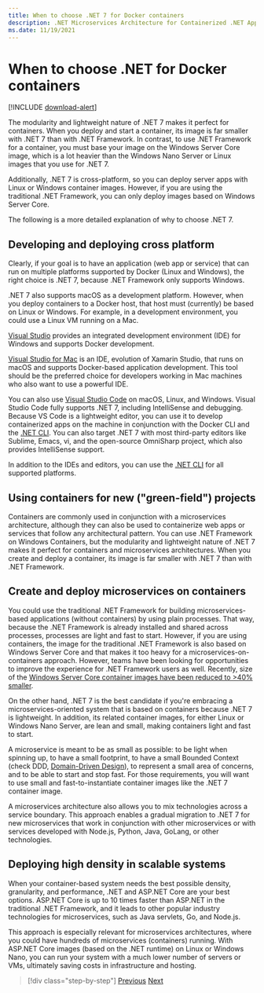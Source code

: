 ```yaml
---
title: When to choose .NET 7 for Docker containers
description: .NET Microservices Architecture for Containerized .NET Applications | When to choose .NET for Docker containers
ms.date: 11/19/2021
---
```

# When to choose .NET for Docker containers

[!INCLUDE [download-alert](../includes/download-alert.md)]

The modularity and lightweight nature of .NET 7 makes it perfect for containers. When you deploy and start a container, its image is far smaller with .NET 7 than with .NET Framework. In contrast, to use .NET Framework for a container, you must base your image on the Windows Server Core image, which is a lot heavier than the Windows Nano Server or Linux images that you use for .NET 7.

Additionally, .NET 7 is cross-platform, so you can deploy server apps with Linux or Windows container images. However, if you are using the traditional .NET Framework, you can only deploy images based on Windows Server Core.

The following is a more detailed explanation of why to choose .NET 7.

## Developing and deploying cross platform

Clearly, if your goal is to have an application (web app or service) that can run on multiple platforms supported by Docker (Linux and Windows), the right choice is .NET 7, because .NET Framework only supports Windows.

.NET 7 also supports macOS as a development platform. However, when you deploy containers to a Docker host, that host must (currently) be based on Linux or Windows. For example, in a development environment, you could use a Linux VM running on a Mac.

[Visual Studio](https://www.visualstudio.com/vs/) provides an integrated development environment (IDE) for Windows and supports Docker development.

[Visual Studio for Mac](https://www.visualstudio.com/vs/visual-studio-mac/) is an IDE, evolution of Xamarin Studio, that runs on macOS and supports Docker-based application development. This tool should be the preferred choice for developers working in Mac machines who also want to use a powerful IDE.

You can also use [Visual Studio Code](https://code.visualstudio.com/) on macOS, Linux, and Windows. Visual Studio Code fully supports .NET 7, including IntelliSense and debugging. Because VS Code is a lightweight editor, you can use it to develop containerized apps on the machine in conjunction with the Docker CLI and the [.NET CLI](../../../core/tools/index.md). You can also target .NET 7 with most third-party editors like Sublime, Emacs, vi, and the open-source OmniSharp project, which also provides IntelliSense support.

In addition to the IDEs and editors, you can use the [.NET CLI](../../../core/tools/index.md) for all supported platforms.

## Using containers for new ("green-field") projects

Containers are commonly used in conjunction with a microservices architecture, although they can also be used to containerize web apps or services that follow any architectural pattern. You can use .NET Framework on Windows Containers, but the modularity and lightweight nature of .NET 7 makes it perfect for containers and microservices architectures. When you create and deploy a container, its image is far smaller with .NET 7 than with .NET Framework.

## Create and deploy microservices on containers

You could use the traditional .NET Framework for building microservices-based applications (without containers) by using plain processes. That way, because the .NET Framework is already installed and shared across processes, processes are light and fast to start. However, if you are using containers, the image for the traditional .NET Framework is also based on Windows Server Core and that makes it too heavy for a microservices-on-containers approach. However, teams have been looking for opportunities to improve the experience for .NET Framework users as well. Recently, size of the [Windows Server Core container images have been reduced to >40% smaller](https://devblogs.microsoft.com/dotnet/we-made-windows-server-core-container-images-40-smaller).

On the other hand, .NET 7 is the best candidate if you're embracing a microservices-oriented system that is based on containers because .NET 7 is lightweight. In addition, its related container images, for either Linux or Windows Nano Server, are lean and small, making containers light and fast to start.

A microservice is meant to be as small as possible: to be light when spinning up, to have a small footprint, to have a small Bounded Context (check DDD, [Domain-Driven Design](https://en.wikipedia.org/wiki/Domain-driven_design)), to represent a small area of concerns, and to be able to start and stop fast. For those requirements, you will want to use small and fast-to-instantiate container images like the .NET 7 container image.

A microservices architecture also allows you to mix technologies across a service boundary. This approach enables a gradual migration to .NET 7 for new microservices that work in conjunction with other microservices or with services developed with Node.js, Python, Java, GoLang, or other technologies.

## Deploying high density in scalable systems

When your container-based system needs the best possible density, granularity, and performance, .NET and ASP.NET Core are your best options. ASP.NET Core is up to 10 times faster than ASP.NET in the traditional .NET Framework, and it leads to other popular industry technologies for microservices, such as Java servlets, Go, and Node.js.

This approach is especially relevant for microservices architectures, where you could have hundreds of microservices (containers) running. With ASP.NET Core images (based on the .NET runtime) on Linux or Windows Nano, you can run your system with a much lower number of servers or VMs, ultimately saving costs in infrastructure and hosting.

>[!div class="step-by-step"]
>[Previous](general-guidance.md)
>[Next](net-framework-container-scenarios.md)
